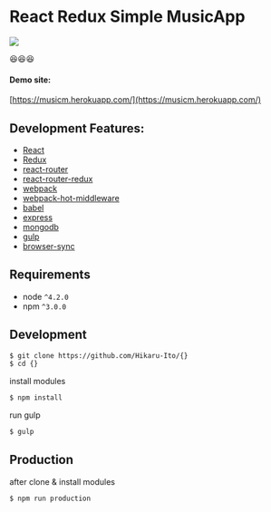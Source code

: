 # React Redux Simple MusicApp


<img src="https://gyazo.com/2de2d91ba146286f59a8f409bd0683cd.png" />

:laughing::laughing::laughing:

#### Demo site:
[https://musicm.herokuapp.com/](https://musicm.herokuapp.com/)

## Development Features:
* [React](https://github.com/facebook/react)
* [Redux](https://github.com/rackt/redux)
* [react-router](https://github.com/rackt/react-router)
* [react-router-redux](https://github.com/rackt/react-router-redux)
* [webpack](https://github.com/webpack/webpack)
* [webpack-hot-middleware](https://github.com/glenjamin/webpack-hot-middleware)
* [babel](https://github.com/babel/babel)
* [express](https://expressjs.com/)
* [mongodb](https://www.mongodb.com)
* [gulp](http://gulpjs.com/)
* [browser-sync](https://github.com/BrowserSync/browser-sync)

## Requirements
* node `^4.2.0`
* npm `^3.0.0`


## Development

```bash
$ git clone https://github.com/Hikaru-Ito/{}
$ cd {}  
```

install modules

```bash
$ npm install
```

run gulp

```bash
$ gulp
```

## Production

after clone & install modules

```bash
$ npm run production
```
